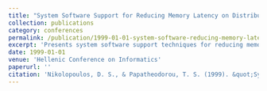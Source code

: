 ```yaml
---
title: "System Software Support for Reducing Memory Latency on Distributed Shared Memory Multiprocessors"
collection: publications
category: conferences
permalink: /publication/1999-01-01-system-software-reducing-memory-latency
excerpt: 'Presents system software support techniques for reducing memory latency on distributed shared memory multiprocessors to improve performance.'
date: 1999-01-01
venue: 'Hellenic Conference on Informatics'
paperurl: ''
citation: 'Nikolopoulos, D. S., & Papatheodorou, T. S. (1999). &quot;System Software Support for Reducing Memory Latency on Distributed Shared Memory Multiprocessors.&quot; In <i>Proceedings of the 7th Hellenic conference on informatics, Greece</i>, 61-68.'
---
```

